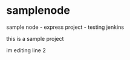 # samplenode
sample node - express project - testing jenkins

this is a sample project


im editing line 2